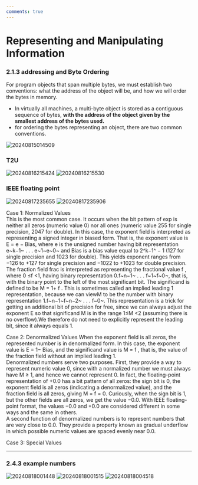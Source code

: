 ```yaml
---
comments: true
---
```


# Representing and Manipulating Information

### 2.1.3 addressing and Byte Ordering

For program objects that span multiple bytes, we must establish two conventions: what the address of the object will be, and how we will order the bytes in memory.  

* In virtually all machines, a multi-byte object is stored as a contiguous sequence of bytes, **with the address of the object given by the smallest address of the bytes used.**
* for ordering the bytes representing an object, there are two common conventions.

![20240815014509](https://s2.loli.net/2024/08/15/jLZxu3q9bpCyD2I.png)

### T2U

![20240816215424](https://s2.loli.net/2024/08/16/U63rQfmu4XsIKwJ.png)
![20240816215530](https://s2.loli.net/2024/08/16/bA8LWF3cOYjqKPB.png)

### IEEE floating point

![20240817235655](https://s2.loli.net/2024/08/17/QWck9MmzJKqbgBU.png)
![20240817235906](https://s2.loli.net/2024/08/17/IKzslhQkfta6UXE.png)

Case 1: Normalized Values  
This is the most common case. It occurs when the bit pattern of exp is neither
all zeros (numeric value 0) nor all ones (numeric value 255 for single precision,
2047 for double). In this case, the exponent field is interpreted as representing a
signed integer in biased form. That is, the exponent value is E = e − Bias, where
e is the unsigned number having bit representation e~k−1~ . . . e~1~e~0~ and Bias is a bias
value equal to 2^k−1^ − 1 (127 for single precision and 1023 for double). This yields
exponent ranges from −126 to +127 for single precision and −1022 to +1023 for
double precision.  
The fraction field frac is interpreted as representing the fractional value f ,
where 0 ≤f <1, having binary representation 0.f~n−1~ . . . f~1~f~0~, that is, with the binary point to the left of the most significant bit. The significand is defined to be
M = 1+ f . This is sometimes called an implied leading 1 representation, because
we can viewM to be the number with binary representation 1.f~n−1~f~n−2~ . . . f~0~. This
representation is a trick for getting an additional bit of precision for free, since we
can always adjust the exponent E so that significand M is in the range 1≤M <2
(assuming there is no overflow).We therefore do not need to explicitly represent
the leading bit, since it always equals 1.  

Case 2: Denormalized Values
When the exponent field is all zeros, the represented number is in denormalized
form. In this case, the exponent value is E = 1− Bias, and the significand value is
M = f , that is, the value of the fraction field without an implied leading 1.  
Denormalized numbers serve two purposes. First, they provide a way to
represent numeric value 0, since with a normalized number we must always have
M ≥ 1, and hence we cannot represent 0. In fact, the floating-point representation
of +0.0 has a bit pattern of all zeros: the sign bit is 0, the exponent field is all
zeros (indicating a denormalized value), and the fraction field is all zeros, giving
M = f = 0. Curiously, when the sign bit is 1, but the other fields are all zeros, we
get the value −0.0. With IEEE floating-point format, the values −0.0 and +0.0
are considered different in some ways and the same in others.  
A second function of denormalized numbers is to represent numbers that are
very close to 0.0. They provide a property known as gradual underflow in which
possible numeric values are spaced evenly near 0.0.  

Case 3: Special Values

***

### 2.4.3 example numbers

![20240818001448](https://s2.loli.net/2024/08/18/zxCilSYJAp9qDwN.png)
![20240818001515](https://s2.loli.net/2024/08/18/zqYTABP6oNO9vrF.png)
![20240818004518](https://s2.loli.net/2024/08/18/x3f7omNOFIKqwuz.png)